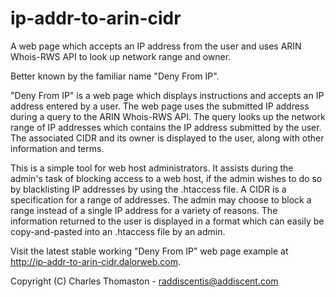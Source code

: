 ip-addr-to-arin-cidr
====================

A web page which accepts an IP address from the user and uses ARIN Whois-RWS API to look up network range and owner.

Better known by the familiar name "Deny From IP".

"Deny From IP" is a web page which displays instructions and accepts an IP address entered by a user.  The web page uses the submitted IP address during a query to the ARIN Whois-RWS API.  The query looks up the network range of IP addresses which contains the IP address submitted by the user.  The associated CIDR and its owner is displayed to the user, along with other information and terms.

This is a simple tool for web host administrators.  It assists during the admin's task of blocking access to a web host, if the admin wishes to do so by blacklisting IP addresses by using the .htaccess file.  A CIDR is a specification for a range of addresses.  The admin may choose to block a range instead of a single IP address for a variety of reasons.  The information returned to the user is displayed in a format which can easily be copy-and-pasted into an .htaccess file by an admin.

Visit the latest stable working "Deny From IP" web page example at http://ip-addr-to-arin-cidr.dalorweb.com.

Copyright (C) Charles Thomaston - raddiscentis@addiscent.com
